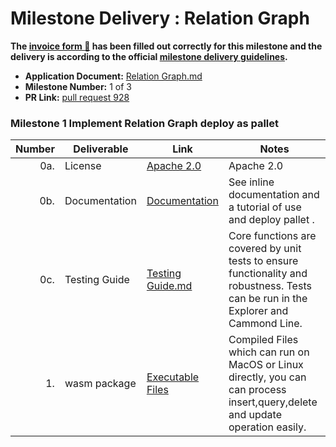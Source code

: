 # Milestone Delivery : Relation Graph

**The [invoice form :pencil:](https://docs.google.com/forms/u/1/d/e/1FAIpQLSfmNYaoCgrxyhzgoKQ0ynQvnNRoTmgApz9NrMp-hd8mhIiO0A/formResponse) has been filled out correctly for this milestone and the delivery is according to the official [milestone delivery guidelines](https://github.com/w3f/General-Grants-Program/blob/master/grants/milestone-deliverables-guidelines.md).**  

* **Application Document:** [Relation Graph.md](https://github.com/w3f/Grants-Program/blob/master/applications/Relation-Graph.md)
* **Milestone Number:** 1 of 3 
* **PR Link:** [pull request 928](https://github.com/w3f/Grants-Program/pull/928)


### Milestone 1 Implement Relation Graph deploy as pallet

| Number | Deliverable | Link | Notes | 
| -----: | ----------- | ------------- | ------| 
| 0a. | License | [Apache 2.0](https://github.com/relationlabs/Relation-Graph/blob/main/LICENSE) |Apache 2.0  |
| 0b. | Documentation | [Documentation](https://github.com/relationlabs/Relation-Graph/blob/main/Docs/Documentation.md) | See inline documentation and a tutorial of use and deploy pallet . |
| 0c. | Testing Guide | [Testing Guide.md](https://github.com/relationlabs/Relation-Graph/blob/main/Docs/Testing%20Guide.md) | Core functions are covered by unit tests to ensure functionality and robustness. Tests can be run in the Explorer and Cammond Line.  |
| 1. | wasm package | [Executable Files](https://github.com/relationlabs/Relation-Graph/tree/main/Executable%20Files) | Compiled Files which can run on MacOS or Linux directly, you can can process insert,query,delete and update operation easily. | 
